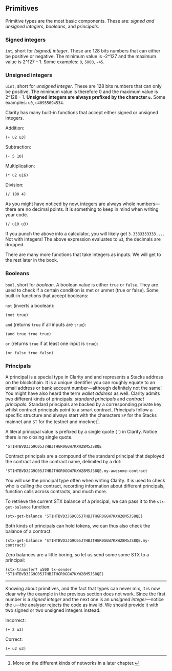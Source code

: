 ## Primitives

Primitive types are the most basic components. These are: _signed and unsigned
integers_, _booleans_, and _principals_.

### Signed integers

`int`, short for _(signed) integer_. These are 128 bits numbers that can either
be positive or negative. The minimum value is -2^127 and the maximum value is
2^127 - 1. Some examples: `0`, `5000`, `-45`.

### Unsigned integers

`uint`, short for _unsigned integer_. These are 128 bits numbers that can only
be positive. The minimum value is therefore 0 and the maximum value is
2^128 - 1. **Unsigned integers are always prefixed by the character `u`.** Some
examples: `u0`, `u40935094534`.

Clarity has many built-in functions that accept either signed or unsigned
integers.

Addition:

```Clarity
(+ u2 u3)
```

Subtraction:

```Clarity
(- 5 10)
```

Multiplication:

```Clarity
(* u2 u16)
```

Division:

```Clarity
(/ 100 4)
```

As you might have noticed by now, integers are always whole numbers—there are no
decimal points. It is something to keep in mind when writing your code.

```Clarity
(/ u10 u3)
```

If you punch the above into a calculator, you will likely get `3.3333333333...`.
Not with integers! The above expression evaluates to `u3`, the decimals are
dropped.

There are many more functions that take integers as inputs. We will get to the
rest later in the book.

### Booleans

`bool`, short for _boolean_. A boolean value is either `true` or `false`. They
are used to check if a certain condition is met or unmet (true or false). Some
built-in functions that accept booleans:

`not` (inverts a boolean):

```Clarity
(not true)
```

`and` (returns `true` if all inputs are `true`):

```Clarity
(and true true true)
```

`or` (returns `true` if at least one input is `true`):

```Clarity
(or false true false)
```

### Principals

A principal is a special type in Clarity and and represents a Stacks address on
the blockchain. It is a unique identifier you can roughly equate to an email
address or bank account number—although definitely not the same! You might have
also heard the term _wallet address_ as well. Clarity admits two different kinds
of principals: _standard principals_ and _contract principals_. Standard
principals are backed by a corresponding private key whilst contract principals
point to a smart contract. Principals follow a specific structure and always
start with the characters `SP` for the Stacks mainnet and `ST` for the testnet
and mocknet[^1].

A literal principal value is prefixed by a single quote (`'`) in Clarity. Notice
there is no closing single quote.

```Clarity
'ST1HTBVD3JG9C05J7HBJTHGR0GGW7KXW28M5JS8QE
```

Contract principals are a compound of the standard principal that deployed the
contract and the contract name, delimited by a dot:

```Clarity
'ST1HTBVD3JG9C05J7HBJTHGR0GGW7KXW28M5JS8QE.my-awesome-contract
```

You will use the principal type often when writing Clarity. It is used to check
who is calling the contract, recording information about different principals,
function calls across contracts, and much more.

To retrieve the current STX balance of a principal, we can pass it to the
`stx-get-balance` function.

```Clarity
(stx-get-balance 'ST1HTBVD3JG9C05J7HBJTHGR0GGW7KXW28M5JS8QE)
```

Both kinds of principals can hold tokens, we can thus also check the balance of
a contract.

```Clarity
(stx-get-balance 'ST1HTBVD3JG9C05J7HBJTHGR0GGW7KXW28M5JS8QE.my-contract)
```

Zero balances are a little boring, so let us send some some STX to a principal:

```Clarity,{"setup":["::mint_stx ST000000000000000000002AMW42H 1000000"]}
(stx-transfer? u500 tx-sender 'ST1HTBVD3JG9C05J7HBJTHGR0GGW7KXW28M5JS8QE)
```

---

Knowing about primitives, and the fact that types can never mix, it is now clear
why the example in the previous section does not work. Since the first number is
a _signed integer_ and the next one is an _unsigned integer_—notice the `u`—the
analyser rejects the code as invalid. We should provide it with two signed or
two unsigned integers instead.

Incorrect:

```Clarity
(+ 2 u3)
```

Correct:

```Clarity
(+ u2 u3)
```

[^1]: More on the different kinds of networks in a later chapter.

